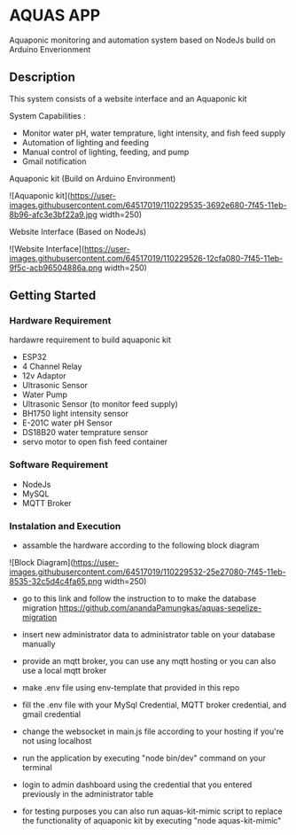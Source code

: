 # AQUAS APP

Aquaponic monitoring and automation system based on NodeJs build on Arduino Enverionment

## Description
This system consists of a website interface and an Aquaponic kit

System Capabilities :

* Monitor water pH, water temprature, light intensity, and fish feed supply
* Automation of lighting and feeding
* Manual control of lighting, feeding, and pump
* Gmail notification

Aquaponic kit (Build on Arduino Environment)

![Aquaponic kit](https://user-images.githubusercontent.com/64517019/110229535-3692e680-7f45-11eb-8b96-afc3e3bf22a9.jpg width=250)

Website Interface (Based on NodeJs)

![Website Interface](https://user-images.githubusercontent.com/64517019/110229526-12cfa080-7f45-11eb-9f5c-acb96504886a.png width=250)

## Getting Started

### Hardware Requirement

hardawre requirement to build aquaponic kit

* ESP32
* 4 Channel Relay
* 12v Adaptor
* Ultrasonic Sensor
* Water Pump
* Ultrasonic Sensor (to monitor feed supply)
* BH1750 light intensity sensor
* E-201C water pH Sensor
* DS18B20 water temprature sensor
* servo motor to open fish feed container

### Software Requirement

* NodeJs
* MySQL
* MQTT Broker

### Instalation and Execution

* assamble the hardware according to the following block diagram 

![Block Diagram](https://user-images.githubusercontent.com/64517019/110229532-25e27080-7f45-11eb-8535-32c5d4c4fa65.png width=250)

* go to this link and follow the instruction to to make the database migration https://github.com/anandaPamungkas/aquas-seqelize-migration

* insert new administrator data to administrator table on your database manually

* provide an mqtt broker, you can use any mqtt hosting or you can also use a local mqtt broker

* make .env file using env-template that provided in this repo

* fill the .env file with your MySql Credential, MQTT broker credential, and gmail credential 

* change the websocket in main.js file according to your hosting if you're not using localhost

* run the application by executing "node bin/dev" command on your terminal

* login to admin dashboard using the credential that you entered previously in the administrator table

* for testing purposes you can also run aquas-kit-mimic script to replace the functionality of aquaponic kit by executing "node aquas-kit-mimic" 
